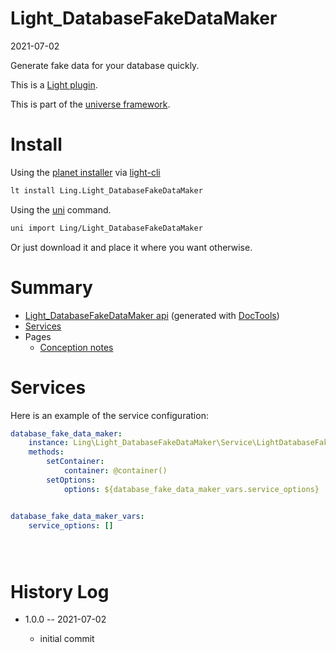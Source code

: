 Light_DatabaseFakeDataMaker
===========
2021-07-02



Generate fake data for your database quickly.


This is a [Light plugin](https://github.com/lingtalfi/Light/blob/master/doc/pages/plugin.md).

This is part of the [universe framework](https://github.com/karayabin/universe-snapshot).


Install
==========

Using the [planet installer](https://github.com/lingtalfi/Light_PlanetInstaller) via [light-cli](https://github.com/lingtalfi/Light_Cli)
```bash
lt install Ling.Light_DatabaseFakeDataMaker
```

Using the [uni](https://github.com/lingtalfi/universe-naive-importer) command.
```bash
uni import Ling/Light_DatabaseFakeDataMaker
```

Or just download it and place it where you want otherwise.






Summary
===========
- [Light_DatabaseFakeDataMaker api](https://github.com/lingtalfi/Light_DatabaseFakeDataMaker/blob/master/doc/api/Ling/Light_DatabaseFakeDataMaker.md) (generated with [DocTools](https://github.com/lingtalfi/DocTools))
- [Services](#services)
- Pages
    - [Conception notes](https://github.com/lingtalfi/Light_DatabaseFakeDataMaker/blob/master/doc/pages/conception-notes.md)






Services
=========


Here is an example of the service configuration:

```yaml
database_fake_data_maker:
    instance: Ling\Light_DatabaseFakeDataMaker\Service\LightDatabaseFakeDataMakerService
    methods:
        setContainer:
            container: @container()
        setOptions:
            options: ${database_fake_data_maker_vars.service_options}


database_fake_data_maker_vars:
    service_options: []





```



History Log
=============

- 1.0.0 -- 2021-07-02

    - initial commit